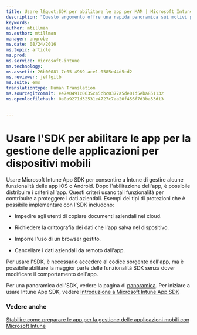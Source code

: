 ```yaml
---
title: Usare l&quot;SDK per abilitare le app per MAM | Microsoft Intune
description: "Questo argomento offre una rapida panoramica sui motivi per cui è consigliabile usare Intune App SDK."
keywords: 
author: mtillman
ms.author: mtillman
manager: angrobe
ms.date: 08/24/2016
ms.topic: article
ms.prod: 
ms.service: microsoft-intune
ms.technology: 
ms.assetid: 26b00081-7c05-4969-ace1-0585e44d5cd2
ms.reviewer: jeffgilb
ms.suite: ems
translationtype: Human Translation
ms.sourcegitcommit: ee7e0491c0635c45cbc0377a5de01d5eba851132
ms.openlocfilehash: 0a0a9271d32531e4727c7aa20f456f7d3ba53d13


---
```


# <a name="use-the-sdk-to-enable-apps-for-mobile-application-management"></a>Usare l'SDK per abilitare le app per la gestione delle applicazioni per dispositivi mobili
Usare Microsoft Intune App SDK per consentire a Intune di gestire alcune funzionalità delle app iOS o Android. Dopo l'abilitazione dell'app, è possibile distribuire i criteri all'app. Questi criteri usano tali funzionalità per contribuire a proteggere i dati aziendali. Esempi dei tipi di protezioni che è possibile implementare con l'SDK includono:

-   Impedire agli utenti di copiare documenti aziendali nel cloud.

-   Richiedere la crittografia dei dati che l'app salva nel dispositivo.

-   Imporre l'uso di un browser gestito.

-   Cancellare i dati aziendali da remoto dall'app.

Per usare l'SDK, è necessario accedere al codice sorgente dell'app, ma è possibile abilitare la maggior parte delle funzionalità SDK senza dover modificare il comportamento dell'app.

Per una panoramica dell'SDK, vedere la pagina di [panoramica](/intune/develop/intune-app-sdk). Per iniziare a usare Intune App SDK, vedere [Introduzione a Microsoft Intune App SDK](/intune/develop/intune-app-sdk-get-started)

### <a name="see-also"></a>Vedere anche
[Stabilire come preparare le app per la gestione delle applicazioni mobili con Microsoft Intune](decide-how-to-prepare-apps-for-mobile-application-management-with-microsoft-intune.md)



<!--HONumber=Dec16_HO2-->


